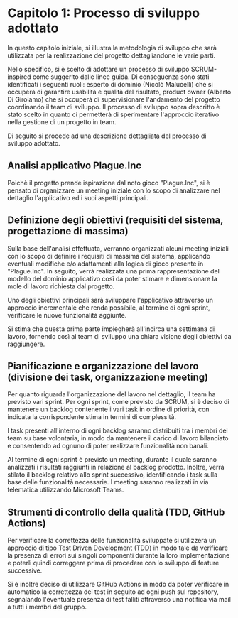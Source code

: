 # Capitolo 1: Processo di sviluppo adottato

In questo capitolo iniziale, si illustra la metodologia di sviluppo che sarà utilizzata per la realizzazione del progetto dettagliandone le varie parti.

Nello specifico, si è scelto di adottare un processo di sviluppo SCRUM-inspired come suggerito dalle linee guida. Di conseguenza sono stati identificati i seguenti ruoli: esperto di dominio (Nicolò Malucelli) che si occuperà di garantire usabilità e qualità del risultato, product owner (Alberto Di Girolamo) che si occuperà di supervisionare l'andamento del progetto coordinando il team di sviluppo. Il processo di sviluppo sopra descritto è stato scelto in quanto ci permetterà di sperimentare l'approccio iterativo nella gestione di un progetto in team.

Di seguito si procede ad una descrizione dettagliata del processo di sviluppo adottato.

## Analisi applicativo Plague.Inc

Poichè il progetto prende ispirazione dal noto gioco "Plague.Inc", si è pensato di organizzare un meeting iniziale con lo scopo di analizzare nel dettaglio l'applicativo ed i suoi aspetti principali.

## Definizione degli obiettivi (requisiti del sistema, progettazione di massima)

Sulla base dell'analisi effettuata, verranno organizzati alcuni meeting iniziali con lo scopo di definire i requisiti di massima del sistema, applicando eventuali modifiche e/o adattamenti alla logica di gioco presente in "Plague.Inc". In seguito, verrà realizzata una prima rappresentazione del modello del dominio applicativo così da poter stimare e dimensionare la mole di lavoro richiesta dal progetto. 

Uno degli obiettivi principali sarà sviluppare l'applicativo attraverso un approccio incrementale che renda possibile, al termine di ogni sprint, verificare le nuove funzionalità aggiunte.

Si stima che questa prima parte impiegherà all'incirca una settimana di lavoro, fornendo così al team di sviluppo una chiara visione degli obiettivi da raggiungere.

## Pianificazione e organizzazione del lavoro (divisione dei task, organizzazione meeting)

Per quanto riguarda l'organizzazione del lavoro nel dettaglio, il team ha previsto vari sprint. Per ogni sprint, come previsto da SCRUM, si è deciso di mantenere un backlog contenente i vari task in ordine di priorità, con indicata la corrispondente stima in termini di complessità.

I task presenti all'interno di ogni backlog saranno distribuiti tra i membri del team su base volontaria, in modo da mantenere il carico di lavoro bilanciato e consentendo ad ognuno di poter realizzare funzionalità non banali.

Al termine di ogni sprint è previsto un meeting, durante il quale saranno analizzati i risultati raggiunti in relazione al backlog prodotto. Inoltre, verrà stilato il backlog relativo allo sprint successivo, identificando i task sulla base delle funzionalità necessarie. I meeting saranno realizzati in via telematica utilizzando Microsoft Teams.

## Strumenti di controllo della qualità (TDD, GitHub Actions)

Per verificare la correttezza delle funzionalità sviluppate si utilizzerà un approccio di tipo Test Driven Development (TDD) in modo tale da verificare la presenza di errori sui singoli componenti durante la loro implementazione e poterli quindi correggere prima di procedere con lo sviluppo di feature successive.

Si è inoltre deciso di utilizzare GitHub Actions in modo da poter verificare in automatico la correttezza dei test in seguito ad ogni push sul repository, segnalando l'eventuale presenza di test falliti attraverso una notifica via mail a tutti i membri del gruppo.
